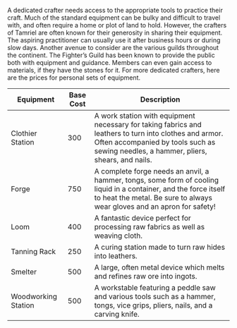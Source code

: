 A dedicated crafter needs access to the appropriate tools to practice their craft. Much of the standard equipment can be bulky and difficult to travel with, and often require a home or plot of land to hold. However, the crafters of Tamriel are often known for their generosity in sharing their equipment. The aspiring practitioner can usually use it after business hours or during slow days. Another avenue to consider are the various guilds throughout the continent. The Fighter’s Guild has been known to provide the public both with equipment and guidance. Members can even gain access to materials, if they have the stones for it. For more dedicated crafters, here are the prices for personal sets of equipment.

| Equipment           | Base Cost | Description                                                                                                                                                                                     |
| ------------------- | --------- | ----------------------------------------------------------------------------------------------------------------------------------------------------------------------------------------------- |
| Clothier Station    | 300       | A work station with equipment necessary for taking fabrics and leathers to turn into clothes and armor. Often accompanied by tools such as sewing needles, a hammer, pliers, shears, and nails. |
| Forge               | 750       | A complete forge needs an anvil, a hammer, tongs, some form of cooling liquid in a container, and the force itself to heat the metal. Be sure to always wear gloves and an apron for safety!    |
| Loom                | 400       | A fantastic device perfect for processing raw fabrics as well as weaving cloth.                                                                                                                 |
| Tanning Rack        | 250       | A curing station made to turn raw hides into leathers.                                                                                                                                          |
| Smelter             | 500       | A large, often metal device which melts and refines raw ore into ingots.                                                                                                                        |
| Woodworking Station | 500       | A workstable featuring a peddle saw and various tools such as a hammer, tongs, vice grips, pliers, nails, and a carving knife.                                                                  |
